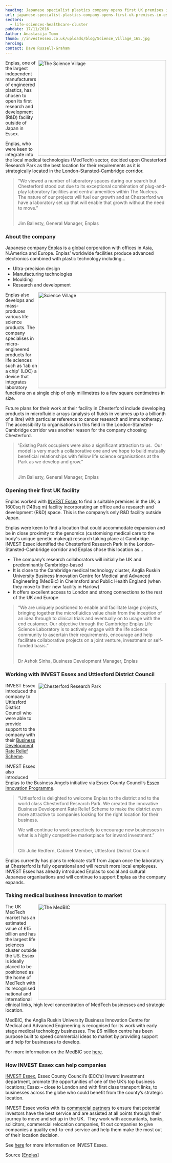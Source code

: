 ```yaml
---
heading: Japanese specialist plastics company opens first UK premises in Essex
url: japanese-specialist-plastics-company-opens-first-uk-premises-in-essex
sectors:
  - life-sciences-healthcare-cluster 
pubdate: 17/11/2016
Author: Anastasija Tomm
thumb: //investessex.co.uk/uploads/blog/Science_Village_165.jpg
heroimg: 
contact: Dave Russell-Graham
---
```

<p><img alt='The Science Village' src='http://www.investessex.co.uk/uploads/about/CRP3,_Science_Village_Bldg_700.jpg' style='width: 400px; height: 299px; margin-left: 2px; margin-right: 2px; float: right;'/>Enplas, one of the largest independent manufacturers of engineered plastics, has chosen to open its first research and development (R&amp;D) facility outside of Japan in Essex.</p><p>Enplas, who were keen to integrate into the local medical technologies (MedTech) sector, decided upon Chesterford Research Park as the best location for their requirements as it is strategically located in the London-Stansted-Cambridge corridor.</p><blockquote><p>“We viewed a number of laboratory spaces during our search but Chesterford stood out due to its exceptional combination of plug-and-play laboratory facilities and central amenities within The Nucleus.  The nature of our projects will fuel our growth and at Chesterford we have a laboratory set up that will enable that growth without the need to move.”</p><p><br/>Jim Ballesty, General Manager, Enplas</p></blockquote><h3>About the company</h3><p>Japanese company Enplas is a global corporation with offices in Asia, N.America and Europe. Enplas’ worldwide facilities produce advanced electronics combined with plastic technology including…</p><ul><li>Ultra-precision design</li><li>Manufacturing technologies</li><li>Moulding</li><li>Research and development</li></ul><p><img alt='Science Village' src='http://www.investessex.co.uk/uploads/about/Science_Village_400.jpg' style='width: 400px; height: 300px; margin-left: 2px; margin-right: 2px; float: right;'/>Enplas also develops and mass-produces various life science products. The company specialises in micro-engineered products for life sciences such as ‘lab on a chip’ (LOC) a device that integrates laboratory functions on a single chip of only millimetres to a few square centimetres in size.</p><p>Future plans for their work at their facility in Chesterford include developing products in microfluidic arrays (analysis of fluids in volumes up to a billionth of a litre) with particular reference to cancer research and immunotherapy. The accessibility to organisations in this field in the London-Stansted-Cambridge corridor was another reason for the company choosing Chesterford.</p><blockquote><p>'Existing Park occupiers were also a significant attraction to us.  Our model is very much a collaborative one and we hope to build mutually beneficial relationships with fellow life science organisations at the Park as we develop and grow.”</p><p><br/>Jim Ballesty, General Manager, Enplas</p></blockquote><h3>Opening their first UK facility</h3><p>Enplas worked with <a href='../index.html' target='_blank'>INVEST Essex</a> to find a suitable premises in the UK; a 1600sq ft (149sq m) facility incorporating an office and a research and development (R&amp;D) space. This is the company’s only R&amp;D facility outside Japan.</p><p>Enplas were keen to find a location that could accommodate expansion and be in close proximity to the genomics (customising medical care to the body's unique genetic makeup) research taking place at Cambridge. INVEST Essex identified the Chesterford Research Park in the London-Stansted-Cambridge corridor and Enplas chose this location as...</p><ul><li>The company’s research collaborators will initially be UK and predominantly Cambridge-based</li><li>It is close to the Cambridge medical technology cluster, Anglia Ruskin University Business Innovation Centre for Medical and Advanced Engineering (MedBic) in Chelmsford and Public Health England (when they move to their new facility in Harlow)</li><li>It offers excellent access to London and strong connections to the rest of the UK and Europe</li></ul><blockquote><p>“We are uniquely positioned to enable and facilitate large projects, bringing together the microfluidics value chain from the inception of an idea through to clinical trials and eventually on to usage with the end customer. Our objective through the Cambridge Enplas Life Science Laboratory is to actively engage with the life science community to ascertain their requirements, encourage and help facilitate collaborative projects on a joint venture, investment or self-funded basis.”</p><p><br/>Dr Ashok Sinha, Business Development Manager, Enplas</p></blockquote><h3>Working with INVEST Essex and Uttlesford District Council</h3><p><img alt='Chesterford Research Park' src='http://www.investessex.co.uk/uploads/about/Chesterford_RP_1_700.jpg' style='width: 400px; height: 300px; margin-left: 2px; margin-right: 2px; float: right;'/>INVEST Essex introduced the company to Uttlesford District Council who were able to provide support to the company with their <a href='business-development-rate-relief-scheme#.V63m1VsrLIU' target='_blank'>Business Development Rate Relief Scheme</a>.</p><p>INVEST Essex also introduced Enplas to the Business Angels initiative via Essex County Council’s <a href='http://essexinnovation.co.uk/' target='_blank'>Essex Innovation Programme</a>.</p><blockquote><p>“Uttlesford is delighted to welcome Enplas to the district and to the world class Chesterford Research Park. We created the innovative Business Development Rate Relief Scheme to make the district even more attractive to companies looking for the right location for their business.</p><p>We will continue to work proactively to encourage new businesses in what is a highly competitive marketplace for inward investment.”</p><p><br/>Cllr Julie Redfern, Cabinet Member, Uttlesford District Council</p></blockquote><p>Enplas currently has plans to relocate staff from Japan once the laboratory at Chesterford is fully operational and will recruit more local employees. INVEST Essex has already introduced Enplas to social and cultural Japanese organisations and will continue to support Enplas as the company expands.</p><h3>Taking medical business innovation to market</h3><p><img alt='The MedBIC' src='http://www.investessex.co.uk/uploads/about/The_MedBIC400.jpg' style='width: 400px; height: 300px; margin-left: 2px; margin-right: 2px; float: right;'/>The UK MedTech market has an estimated value of £15 billion and has the largest life sciences cluster outside the US. Essex is ideally placed to be positioned as the home of MedTech with its recognised national and international clinical links, high level concentration of MedTech businesses and strategic location.</p><p>MedBIC, the Anglia Ruskin University Business Innovation Centre for Medical and Advanced Engineering is recognised for its work with early stage medical technology businesses. The £6 million centre has been purpose built to speed commercial ideas to market by providing support and help for businesses to develop.</p><p>For more information on the MedBIC see <a href='med-tech-research-and-development-in-essex#.VnklAraLTIU' target='_blank'>here</a>.</p><h3>How INVEST Essex can help companies</h3><p><a href='http://www.investessex.co.uk/' target='_blank'>INVEST Essex</a>, Essex County Council’s (ECC’s) Inward Investment department, promote the opportunities of one of the UK’s top business locations; Essex – close to London and with first class transport links, to businesses across the globe who could benefit from the county’s strategic location.</p><p>INVEST Essex works with its <a href='http://www.investessex.co.uk/partners' target='_blank'>commercial partners</a> to ensure that potential investors have the best service and are assisted at all points through their journey to move and set up in the UK.  They work with accountants, banks, solicitors, commercial relocation companies, fit out companies to give companies a quality end-to-end service and help them make the most out of their location decision.</p><p>See <a href='http://www.investessex.co.uk/' target='_blank'>here</a> for more information on INVEST Essex.</p><p>Source [<a href='http://www.enplas.co.jp/english/business/lsp_top/' target='_blank'>Enplas</a>] </p>